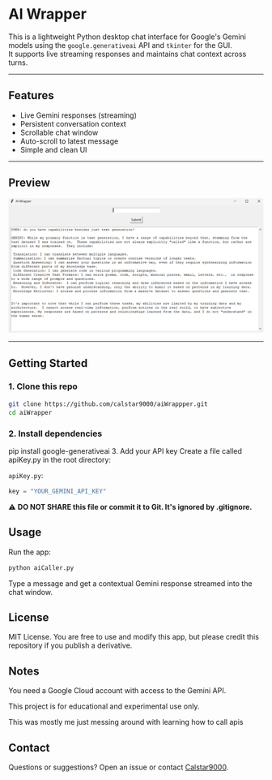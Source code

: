 # AI Wrapper 

This is a lightweight Python desktop chat interface for Google's Gemini models using the `google.generativeai` API and `tkinter` for the GUI.  
It supports live streaming responses and maintains chat context across turns.

---

## Features

- Live Gemini responses (streaming)
- Persistent conversation context
- Scrollable chat window
- Auto-scroll to latest message
- Simple and clean UI

---

## Preview

![screenshot](aiwrapper.png)  

---

## Getting Started

### 1. Clone this repo

```bash
git clone https://github.com/calstar9000/aiWrappper.git
cd aiWrapper
```


### 2. Install dependencies

pip install google-generativeai
3. Add your API key
Create a file called apiKey.py in the root directory:

`apiKey.py`:
```python
key = "YOUR_GEMINI_API_KEY"
```
⚠ **DO NOT SHARE this file or commit it to Git. It's ignored by .gitignore.**

## Usage
Run the app:

```bash
python aiCaller.py
```
Type a message and get a contextual Gemini response streamed into the chat window.

## License
MIT License.
You are free to use and modify this app, but please credit this repository if you publish a derivative.

## Notes
You need a Google Cloud account with access to the Gemini API.

This project is for educational and experimental use only.

This was mostly me just messing around with learning how to call apis

## Contact
Questions or suggestions? Open an issue or contact [Calstar9000](https://github.com/Calstar9000).

